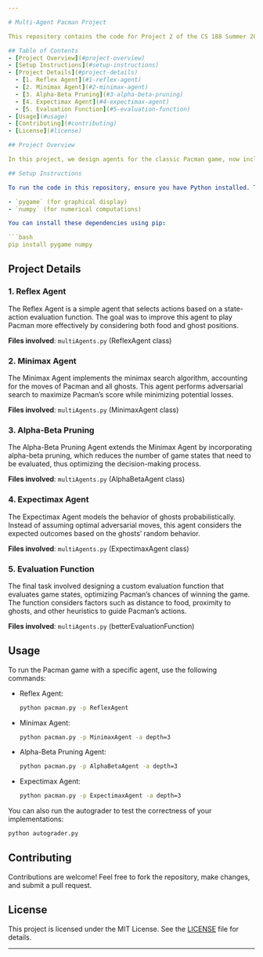 ```yaml
---

# Multi-Agent Pacman Project

This repository contains the code for Project 2 of the CS 188 Summer 2024 course, where we implemented various multi-agent search algorithms to control Pacman and his ghostly adversaries. The project includes implementations of Reflex, Minimax, Alpha-Beta Pruning, and Expectimax agents, as well as a custom evaluation function.

## Table of Contents
- [Project Overview](#project-overview)
- [Setup Instructions](#setup-instructions)
- [Project Details](#project-details)
  - [1. Reflex Agent](#1-reflex-agent)
  - [2. Minimax Agent](#2-minimax-agent)
  - [3. Alpha-Beta Pruning](#3-alpha-beta-pruning)
  - [4. Expectimax Agent](#4-expectimax-agent)
  - [5. Evaluation Function](#5-evaluation-function)
- [Usage](#usage)
- [Contributing](#contributing)
- [License](#license)

## Project Overview

In this project, we design agents for the classic Pacman game, now including ghost adversaries. The tasks involve implementing both minimax and expectimax search algorithms, enhancing the Reflex agent, and designing an evaluation function to optimize Pacman’s gameplay.

## Setup Instructions

To run the code in this repository, ensure you have Python installed. The following Python packages are required:

- `pygame` (for graphical display)
- `numpy` (for numerical computations)

You can install these dependencies using pip:

```bash
pip install pygame numpy
```

## Project Details

### 1. Reflex Agent
The Reflex Agent is a simple agent that selects actions based on a state-action evaluation function. The goal was to improve this agent to play Pacman more effectively by considering both food and ghost positions.

**Files involved**: `multiAgents.py` (ReflexAgent class)

### 2. Minimax Agent
The Minimax Agent implements the minimax search algorithm, accounting for the moves of Pacman and all ghosts. This agent performs adversarial search to maximize Pacman’s score while minimizing potential losses.

**Files involved**: `multiAgents.py` (MinimaxAgent class)

### 3. Alpha-Beta Pruning
The Alpha-Beta Pruning Agent extends the Minimax Agent by incorporating alpha-beta pruning, which reduces the number of game states that need to be evaluated, thus optimizing the decision-making process.

**Files involved**: `multiAgents.py` (AlphaBetaAgent class)

### 4. Expectimax Agent
The Expectimax Agent models the behavior of ghosts probabilistically. Instead of assuming optimal adversarial moves, this agent considers the expected outcomes based on the ghosts’ random behavior.

**Files involved**: `multiAgents.py` (ExpectimaxAgent class)

### 5. Evaluation Function
The final task involved designing a custom evaluation function that evaluates game states, optimizing Pacman’s chances of winning the game. The function considers factors such as distance to food, proximity to ghosts, and other heuristics to guide Pacman’s actions.

**Files involved**: `multiAgents.py` (betterEvaluationFunction)

## Usage

To run the Pacman game with a specific agent, use the following commands:

- Reflex Agent:
  ```bash
  python pacman.py -p ReflexAgent
  ```

- Minimax Agent:
  ```bash
  python pacman.py -p MinimaxAgent -a depth=3
  ```

- Alpha-Beta Pruning Agent:
  ```bash
  python pacman.py -p AlphaBetaAgent -a depth=3
  ```

- Expectimax Agent:
  ```bash
  python pacman.py -p ExpectimaxAgent -a depth=3
  ```

You can also run the autograder to test the correctness of your implementations:

```bash
python autograder.py
```

## Contributing

Contributions are welcome! Feel free to fork the repository, make changes, and submit a pull request.

## License

This project is licensed under the MIT License. See the [LICENSE](LICENSE) file for details.

---
```


